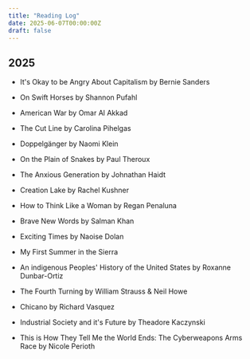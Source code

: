 ```yaml
---
title: "Reading Log"
date: 2025-06-07T00:00:00Z
draft: false
---
```


## 2025

- It's Okay to be Angry About Capitalism by Bernie Sanders

- On Swift Horses by Shannon Pufahl

- American War by Omar Al Akkad 

- The Cut Line by Carolina Pihelgas

- Doppelgänger by Naomi Klein

- On the Plain of Snakes by Paul Theroux

- The Anxious Generation by Johnathan Haidt

- Creation Lake by Rachel Kushner

- How to Think Like a Woman by Regan Penaluna

- Brave New Words by Salman Khan

- Exciting Times by Naoise Dolan

- My First Summer in the Sierra

- An indigenous Peoples' History of the United States by Roxanne Dunbar-Ortiz

- The Fourth Turning by William Strauss & Neil Howe

- Chicano by Richard Vasquez

- Industrial Society and it's Future by Theadore Kaczynski

- This is How They Tell Me the World Ends: The Cyberweapons Arms Race by Nicole Perioth


